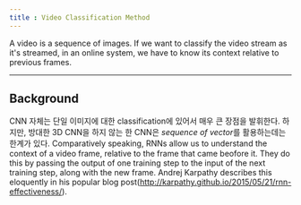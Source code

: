 ```yaml
---
title : Video Classification Method
---
```


A video is a sequence of images. If we want to classify the video stream as it's streamed, in an online system, we have to know its context relative to previous frames.

---
Background
---
CNN 자체는 단일 이미지에 대한 classification에 있어서 매우 큰 장점을 발휘한다. 하지만, 방대한 3D CNN을 하지 않는 한 CNN은 *sequence of vector*를 활용하는데는 한계가 있다.
Comparatively speaking, RNNs allow us to understand the context of a video frame, relative to the frame that came beofore it. They do this by passing the output of one training step to the input of the next training step, along with the new frame. Andrej Karpathy describes this eloquently in his popular blog post(<http://karpathy.github.io/2015/05/21/rnn-effectiveness/>). 
